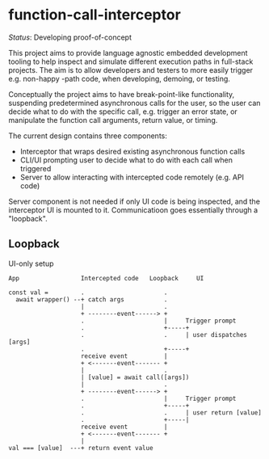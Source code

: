 # function-call-interceptor

_Status_: Developing proof-of-concept

This project aims to provide language agnostic embedded development tooling to
help inspect and simulate different execution paths in full-stack projects. The
aim is to allow developers and testers to more easily trigger e.g. non-happy
-path code, when developing, demoing, or testing.

Conceptually the project aims to have break-point-like functionality,
suspending predetermined asynchronous calls for the user, so the user can
decide what to do with the specific call, e.g. trigger an error state, or
manipulate the function call arguments, return value, or timing.

The current design contains three components:

- Interceptor that wraps desired existing asynchronous function calls
- CLI/UI prompting user to decide what to do with each call when triggered
- Server to allow interacting with intercepted code remotely (e.g. API code)

Server component is not needed if only UI code is being inspected, and the
interceptor UI is mounted to it. Communicatioon goes essentially through a
"loopback".

## Loopback

UI-only setup

```
App                 Intercepted code   Loopback     UI

const val =         .                      .
  await wrapper() --+ catch args           .
                    |                      .
                    + --------event------> +
                    .                      |     Trigger prompt
                    .                      +-----+
                    .                      .     | user dispatches [args]
                    .                      +-----+
                    receive event          |
                    + <-------event------- +
                    |                      .
                    | [value] = await call([args])
                    |                      .
                    + --------event------> +
                    .                      |     Trigger prompt
                    .                      +-----+
                    .                      .     | user return [value]
                    .                      +-----|
                    receive event          |
                    + <-------event------- +
                    |
val === [value]  ---+ return event value
```
